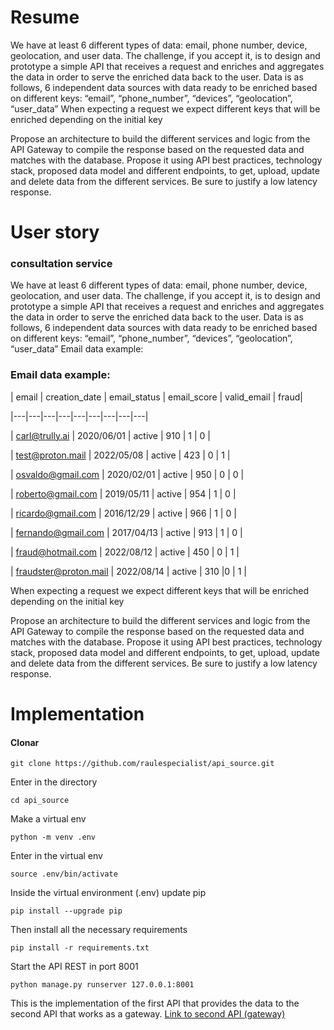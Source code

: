 # Resume
We have at least 6 different types of data: email, phone
number, device, geolocation, and user data.
The challenge, if you accept it, is to design and prototype a simple API that
receives a request and enriches and aggregates the data in order to serve the
enriched data back to the user.
Data is as follows, 6 independent data sources with data ready to be enriched
based on different keys:
“email”, “phone_number”, “devices”, “geolocation”, “user_data”
When expecting a request we expect different keys that will be enriched
depending on the initial key

Propose an architecture to build the different services and logic from the API
Gateway to compile the response based on the requested data and matches with
the database. Propose it using API best practices, technology stack, proposed
data model and different endpoints, to get, upload, update and delete data from
the different services. Be sure to justify a low latency response.

# User story
### consultation service
We have at least 6 different types of data: email, phone
number, device, geolocation, and user data.
The challenge, if you accept it, is to design and prototype a simple API that
receives a request and enriches and aggregates the data in order to serve the
enriched data back to the user.
Data is as follows, 6 independent data sources with data ready to be enriched
based on different keys:
“email”, “phone_number”, “devices”, “geolocation”, “user_data”
Email data example:

### Email data example:

| email | creation_date | email_status | email_score  | valid_email | fraud|

|---|---|---|---|---|---|---|---|---|

|  carl@trully.ai | 2020/06/01 | active | 910 | 1 | 0 |

| test@proton.mail | 2022/05/08 | active | 423 | 0 | 1 |

| osvaldo@gmail.com | 2020/02/01 | active | 950 | 0 | 0 |

| roberto@gmail.com | 2019/05/11 | active | 954 | 1 | 0 |

| ricardo@gmail.com | 2016/12/29 | active | 966 | 1 | 0 |

| fernando@gmail.com | 2017/04/13 | active | 913 | 1 | 0 |

| fraud@hotmail.com | 2022/08/12 | active | 450 | 0 | 1 |

| fraudster@proton.mail | 2022/08/14 | active | 310 |0 | 1 |


When expecting a request we expect different keys that will be enriched
depending on the initial key

Propose an architecture to build the different services and logic from the API
Gateway to compile the response based on the requested data and matches with
the database. Propose it using API best practices, technology stack, proposed
data model and different endpoints, to get, upload, update and delete data from
the different services. Be sure to justify a low latency response.


# Implementation

#### Clonar
 

    git clone https://github.com/raulespecialist/api_source.git
Enter in the directory

    cd api_source

Make a virtual env

    python -m venv .env 

Enter in the virtual env

    source .env/bin/activate

Inside the virtual environment (.env) update pip

    pip install --upgrade pip

Then install all the necessary requirements

    pip install -r requirements.txt

Start the API REST in port 8001

    python manage.py runserver 127.0.0.1:8001

This is the implementation of the first API that provides the data to the second API that works as a gateway.
[Link to second API (gateway)](https://github.com/raulespecialist/api_gateway)
